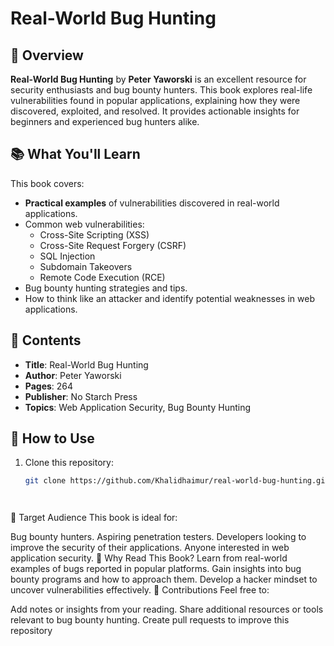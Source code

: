 # Real-World Bug Hunting

## 📖 Overview
**Real-World Bug Hunting** by **Peter Yaworski** is an excellent resource for security enthusiasts and bug bounty hunters. This book explores real-life vulnerabilities found in popular applications, explaining how they were discovered, exploited, and resolved. It provides actionable insights for beginners and experienced bug hunters alike.

## 📚 What You'll Learn
This book covers:
- **Practical examples** of vulnerabilities discovered in real-world applications.
- Common web vulnerabilities:
  - Cross-Site Scripting (XSS)
  - Cross-Site Request Forgery (CSRF)
  - SQL Injection
  - Subdomain Takeovers
  - Remote Code Execution (RCE)
- Bug bounty hunting strategies and tips.
- How to think like an attacker and identify potential weaknesses in web applications.

## 📝 Contents
- **Title**: Real-World Bug Hunting
- **Author**: Peter Yaworski
- **Pages**: 264
- **Publisher**: No Starch Press
- **Topics**: Web Application Security, Bug Bounty Hunting

## 🚀 How to Use
1. Clone this repository:
   ```bash
   git clone https://github.com/Khalidhaimur/real-world-bug-hunting.git



   
🎯 Target Audience
This book is ideal for:

Bug bounty hunters.
Aspiring penetration testers.
Developers looking to improve the security of their applications.
Anyone interested in web application security.
🌟 Why Read This Book?
Learn from real-world examples of bugs reported in popular platforms.
Gain insights into bug bounty programs and how to approach them.
Develop a hacker mindset to uncover vulnerabilities effectively.
🤝 Contributions
Feel free to:

Add notes or insights from your reading.
Share additional resources or tools relevant to bug bounty hunting.
Create pull requests to improve this repository
